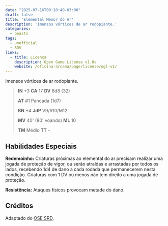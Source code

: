 ```yaml
---
date: "2025-07-16T00:18:40-03:00"
draft: false
title: 'Elemental Menor do Ar'
description: 'Imensos vórtices de ar rodopiante.'
categories:
  - beasts
tags:
  - unofficial
  - 8DV
links:
  - title: Licença
    description: Open Game License v1.0a
    website: /oficina-arcana/page/license/ogl-v1/
---
```


Imensos vórtices de ar rodopiante.

> **IN** +3 **CA** 17 **DV** 8d8 (32)
>
> **AT** #1 Pancada (1d7)
>
> **BN** +4 **JdP** V9/R10/M12
>
> **MV** 40' (80' voando) **ML** 10
>
> **TM** Médio **TT** -

## Habilidades Especiais

**Redemoinho:** Criaturas próximas ao elemental do ar precisam realizar uma jogada de proteção de vigor, ou serão atraídas e arrastadas por todos os lados, recebendo 1d4 de dano a cada rodada que permanecerem nesta condição. Criaturas com 1 DV ou menos não tem direito a uma jogada de proteção.

**Resistência:** Ataques físicos provocam metade do dano.

## Créditos

Adaptado do [OSE SRD](https://ose-srd.netlify.app/).

